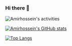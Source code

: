 ### Hi there 👋

<!--
**amirhosseinh77/amirhosseinh77** is a ✨ _special_ ✨ repository because its `README.md` (this file) appears on your GitHub profile.

Here are some ideas to get you started:

- 🔭 I’m currently working on ...
- 🌱 I’m currently learning ...
- 👯 I’m looking to collaborate on ...
- 🤔 I’m looking for help with ...
- 💬 Ask me about ...
- 📫 How to reach me: ...
- 😄 Pronouns: ...
- ⚡ Fun fact: ...
-->


![Amirhossein's activities](https://github-profile-summary-cards.vercel.app/api/cards/profile-details?username=amirhosseinh77&theme=vue)

[![Amirhossein's GitHub stats](https://github-readme-stats.vercel.app/api?username=amirhosseinh77)](https://github.com/anuraghazra/github-readme-stats)

[![Top Langs](https://github-readme-stats.vercel.app/api/top-langs/?username=amirhosseinh77)](https://github.com/anuraghazra/github-readme-stats)
